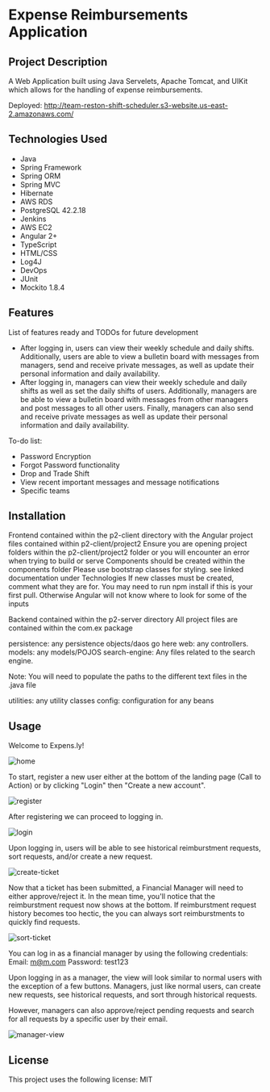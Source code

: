 # Expense Reimbursements Application

## Project Description

A Web Application built using Java Servelets, Apache Tomcat, and UIKit which allows for the handling of expense reimbursements.

Deployed: http://team-reston-shift-scheduler.s3-website.us-east-2.amazonaws.com/

## Technologies Used

- Java
- Spring Framework
- Spring ORM
- Spring MVC
- Hibernate
- AWS RDS
- PostgreSQL 42.2.18
- Jenkins
- AWS EC2
- Angular 2+
- TypeScript
- HTML/CSS
- Log4J
- DevOps
- JUnit
- Mockito 1.8.4


## Features

List of features ready and TODOs for future development
- After logging in, users can view their weekly schedule and daily shifts. Additionally, users are able to view a bulletin board with messages from managers, send and receive private messages, as well as update their personal information and daily availability.
- After logging in, managers can view their weekly schedule and daily shifts as well as set the daily shifts of users. Additionally, managers are be able to view a bulletin board with messages from other managers and post messages to all other users. Finally, managers can also send and receive private messages as well as update their personal information and daily availability. 

To-do list:
* Password Encryption
* Forgot Password functionality
* Drop and Trade Shift
* View recent important messages and message notifications
* Specific teams

## Installation

Frontend
contained within the p2-client directory with the Angular project files contained within p2-client/project2
Ensure you are opening project folders within the p2-client/project2 folder or you will encounter an error when trying to build or serve
Components should be created within the components folder
Please use bootstrap classes for styling. see linked documentation under Technologies
If new classes must be created, comment what they are for.
You may need to run npm install if this is your first pull. Otherwise Angular will not know where to look for some of the inputs

Backend
contained within the p2-server directory
All project files are contained within the com.ex package

persistence: any persistence objects/daos go here
web: any controllers.
models: any models/POJOS
search-engine: Any files related to the search engine.

Note: You will need to populate the paths to the different text files in the .java file


utilities: any utility classes
config: configuration for any beans

## Usage

Welcome to Expens.ly!

![home](https://i.ibb.co/mywKjHh/exspensly.png)

To start, register a new user either at the bottom of the landing page (Call to Action) or by clicking "Login" then "Create a new account".

![register](https://i.ibb.co/nggYQjH/register.png)

After registering we can proceed to logging in.

![login](https://i.ibb.co/vB72PXJ/login.png)

Upon logging in, users will be able to see historical reimburstment requests, sort requests, and/or create a new request.

![create-ticket](https://i.ibb.co/jZ4GwMk/client.png)

Now that a ticket has been submitted, a Financial Manager will need to either approve/reject it. In the mean time, you'll notice that the reimburstment request now shows at the bottom. If reimburstment request history becomes too hectic, the you can always sort reimburstments to quickly find requests.

![sort-ticket](https://i.ibb.co/Qb5t8sH/sort.png)

You can log in as a financial manager by using the following credentials:
Email: m@m.com
Password: test123

Upon logging in as a manager, the view will look similar to normal users with the exception of a few buttons.
Managers, just like normal users, can create new requests, see historical requests, and sort through historical requests.

However, managers can also approve/reject pending requests and search for all requests by a specific user by their email.

![manager-view](https://i.ibb.co/3FvxLdc/manager.png)

## License

This project uses the following license: MIT

